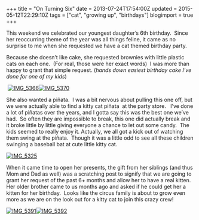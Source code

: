 +++
title = "On Turning Six"
date = 2013-07-24T17:54:00Z
updated = 2015-05-12T22:29:10Z
tags = ["cat", "growing up", "birthdays"]
blogimport = true 
+++

This weekend we celebrated our youngest daughter’s 6th birthday.&#160; Since her reoccurring theme of the year was all things feline, it came as no surprise to me when she requested we have a cat themed birthday party.&#160; 

Because she doesn’t like cake, she requested brownies with little plastic cats on each one.&#160; (For real, those were her exact words)&#160; I was more than happy to grant that simple request. (_hands down easiest birthday cake I’ve done for one of my kids_)

&#160;[![IMG_5366](https://latc.s3.amazonaws.com/wp-content/uploads/2013/07/IMG_5366.jpg "IMG_5366")](https://latc.s3.amazonaws.com/wp-content/uploads/2013/07/IMG_5366.jpg)[![IMG_5370](https://latc.s3.amazonaws.com/wp-content/uploads/2013/07/IMG_5370.jpg "IMG_5370")](https://latc.s3.amazonaws.com/wp-content/uploads/2013/07/IMG_5370.jpg)

She also wanted a piñata.&#160; I was a bit nervous about pulling this one off, but we were actually able to find a kitty cat piñata&#160; at the party store.&#160;&#160; I’ve done a lot of piñatas over the years, and I gotta say this was the best one we’ve had.&#160; So often they are impossible to break, this one did actually break and it broke little by little giving everyone a chance to let out some candy.&#160; The kids seemed to really enjoy it. Actually, we all got a kick out of watching them swing at the piñata.&#160; Though it was a little odd to see all these children swinging a baseball bat at cute little kitty cat.&#160;&#160; 

[![IMG_5325](https://latc.s3.amazonaws.com/wp-content/uploads/2013/07/IMG_5325.jpg "IMG_5325")](https://latc.s3.amazonaws.com/wp-content/uploads/2013/07/IMG_5325.jpg)

When it came time to open her presents, the gift from her siblings (and thus Mom and Dad as well) was a scratching post to signify that we are going to grant her request of the past 6+ months and allow her to have a real kitten.&#160;&#160; Her older brother came to us months ago and asked if he could get her a kitten for her birthday.&#160; Looks like the circus family is about to grow even more as we are on the look out for a kitty cat to join this crazy crew!

[![IMG_5391](https://latc.s3.amazonaws.com/wp-content/uploads/2013/07/IMG_5391.jpg "IMG_5391")](https://latc.s3.amazonaws.com/wp-content/uploads/2013/07/IMG_5391.jpg)[![IMG_5392](https://latc.s3.amazonaws.com/wp-content/uploads/2013/07/IMG_5392.jpg "IMG_5392")](https://latc.s3.amazonaws.com/wp-content/uploads/2013/07/IMG_5392.jpg)
